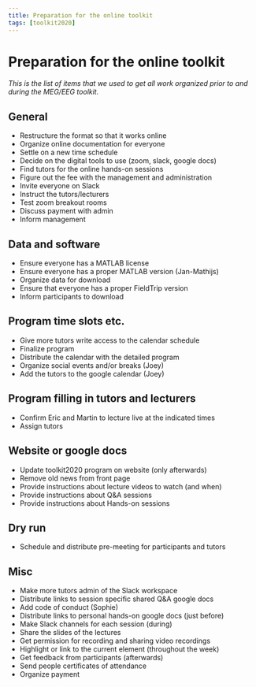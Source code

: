 ```yaml
---
title: Preparation for the online toolkit
tags: [toolkit2020]
---
```


# Preparation for the online toolkit

_This is the list of items that we used to get all work organized prior to and during the MEG/EEG toolkit._

## General

-   Restructure the format so that it works online
-   Organize online documentation for everyone
-   Settle on a new time schedule
-   Decide on the digital tools to use (zoom, slack, google docs)
-   Find tutors for the online hands-on sessions
-   Figure out the fee with the management and administration
-   Invite everyone on Slack  
-   Instruct the tutors/lecturers
-   Test zoom breakout rooms
-   Discuss payment with admin
-   Inform management

## Data and software

-   Ensure everyone has a MATLAB license
-   Ensure everyone has a proper MATLAB version (Jan-Mathijs)
-   Organize data for download
-   Ensure that everyone has a proper FieldTrip version
-   Inform participants to download

## Program time slots etc.

-   Give more tutors write access to the calendar schedule
-   Finalize program
-   Distribute the calendar with the detailed program
-   Organize social events and/or breaks (Joey)
-   Add the tutors to the google calendar (Joey)

## Program filling in tutors and lecturers

-   Confirm Eric and Martin to lecture live at the indicated times
-   Assign tutors

## Website or google docs

-   Update toolkit2020 program on website (only afterwards)
-   Remove old news from front page
-   Provide instructions about lecture videos to watch (and when)
-   Provide instructions about Q&A sessions
-   Provide instructions about Hands-on sessions

## Dry run

-   Schedule and distribute pre-meeting for participants and tutors

## Misc

-   Make more tutors admin of the Slack workspace
-   Distribute links to session specific shared Q&A google docs
-   Add code of conduct (Sophie)
-   Distribute links to personal hands-on google docs (just before)
-   Make Slack channels for each session (during)
-   Share the slides of the lectures
-   Get permission for recording and sharing video recordings
-   Highlight or link to the current element (throughout the week)
-   Get feedback from participants (afterwards)
-   Send people certificates of attendance
-   Organize payment
